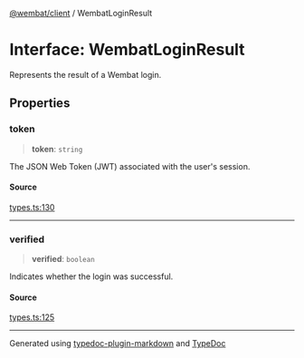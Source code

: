 [@wembat/client](../exports.md) / WembatLoginResult

# Interface: WembatLoginResult

Represents the result of a Wembat login.

## Properties

### token

> **token**: `string`

The JSON Web Token (JWT) associated with the user's session.

#### Source

[types.ts:130](https://github.com/lmarschall/wembat/blob/1453072/src/types.ts#L130)

***

### verified

> **verified**: `boolean`

Indicates whether the login was successful.

#### Source

[types.ts:125](https://github.com/lmarschall/wembat/blob/1453072/src/types.ts#L125)

***

Generated using [typedoc-plugin-markdown](https://www.npmjs.com/package/typedoc-plugin-markdown) and [TypeDoc](https://typedoc.org/)
